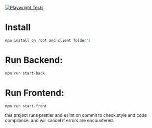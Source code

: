[![Playwright Tests](https://github.com/ceckles/basicReactExpress/actions/workflows/playwright.yml/badge.svg)](https://github.com/ceckles/basicReactExpress/actions/workflows/playwright.yml)

# Install

```bash
npm install on root and client folder's
```

# Run Backend:

```bash
npm run start-back
```

# Run Frontend:

```bash
npm run start-front
```

this project runs prettier and eslint on commit to check style and code compliance. and will cancel if errors are encountered.
